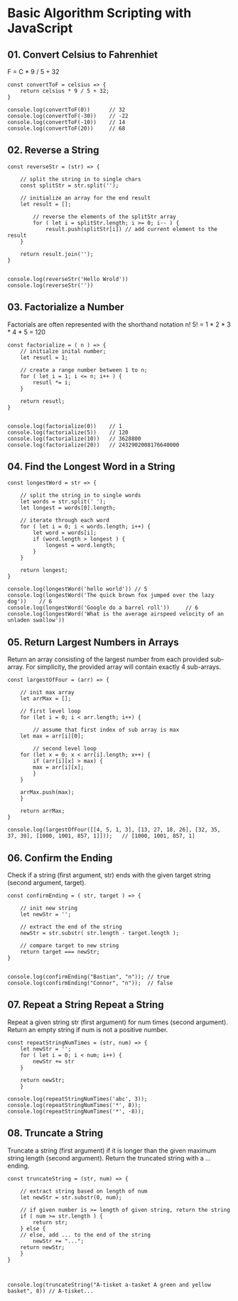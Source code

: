 # Basic Algorithm Scripting with JavaScript

## 01. Convert Celsius to Fahrenhiet
F = C * 9 / 5 + 32

    const convertToF = celsius => {
        return celsius * 9 / 5 + 32;
    }

    console.log(convertToF(0))      // 32
    console.log(convertToF(-30))    // -22
    console.log(convertToF(-10))    // 14
    console.log(convertToF(20))     // 68



## 02. Reverse a String

    const reverseStr = (str) => {

        // split the string in to single chars
        const splitStr = str.split('');

        // initialize an array for the end result
        let result = [];

            // reverse the elements of the splitStr array
            for ( let i = splitStr.length; i >= 0; i-- ) {
                result.push(splitStr[i]) // add current element to the result
        }

        return result.join('');
    }


    console.log(reverseStr('Hello Wrold'))
    console.log(reverseStr(''))



## 03. Factorialize a Number

Factorials are often represented with the shorthand notation n!
5! = 1 * 2 * 3 * 4 * 5 = 120

    const factorialize = ( n ) => {
        // initialze inital number;
        let resutl = 1;

        // create a range number between 1 to n;
        for ( let i = 1; i <= n; i++ ) {
            resutl *= i;
        }

        return resutl;
    }


    console.log(factorialize(0))    // 1
    console.log(factorialize(5))    // 120
    console.log(factorialize(10))   // 3628800
    console.log(factorialize(20))   // 2432902008176640000


## 04. Find the Longest Word in a String

    const longestWord = str => {

        // split the string in to single words
        let words = str.split(' ');
        let longest = words[0].length;

        // iterate through each word
        for ( let i = 0; i < words.length; i++) {
            let word = words[i];
            if (word.length > longest ) {
                longest = word.length;
            }
        }

        return longest;
    }   

    console.log(longestWord('hello world')) // 5
    console.log(longestWord('The quick brown fox jumped over the lazy dog'))    // 6
    console.log(longestWord('Google do a barrel roll'))     // 6
    console.log(longestWord('What is the average airspeed velocity of an unladen swallow'))  



## 05. Return Largest Numbers in Arrays

Return an array consisting of the largest number from each provided sub-array. For simplicity, the provided array will contain exactly 4 sub-arrays.

    const largestOfFour = (arr) => {

        // init max array
        let arrMax = [];

        // first level loop
        for (let i = 0; i < arr.length; i++) {
    
            // assume that first index of sub array is max
        let max = arr[i][0];
    
            // second level loop
        for (let x = 0; x < arr[i].length; x++) {
            if (arr[i][x] > max) {
            max = arr[i][x];
            }
        }
    
        arrMax.push(max);
        }
    
        return arrMax;
    }
  
    console.log(largestOfFour([[4, 5, 1, 3], [13, 27, 18, 26], [32, 35, 37, 39], [1000, 1001, 857, 1]]));   // [1000, 1001, 857, 1]




## 06. Confirm the Ending
Check if a string (first argument, str) ends with the given target string (second argument, target).

    const confirmEnding = ( str, target ) => {
    
        // init new string
        let newStr = '';

        // extract the end of the string
        newStr = str.substr( str.length - target.length );

        // compare target to new string
        return target === newStr;
    }


    console.log(confirmEnding("Bastian", "n")); // true
    console.log(confirmEnding("Connor", "n"));  // false


## 07. Repeat a String Repeat a String

Repeat a given string str (first argument) for num times (second argument). Return an empty string if num is not a positive number.

    const repeatStringNumTimes = (str, num) => {
        let newStr = '';
        for ( let i = 0; i < num; i++) {
            newStr += str
        }

        return newStr;
        }

    console.log(repeatStringNumTimes('abc', 3));
    console.log(repeatStringNumTimes('*', 8));
    console.log(repeatStringNumTimes('*', -8));



## 08.     Truncate a String

Truncate a string (first argument) if it is longer than the given maximum string length (second argument). Return the truncated string with a ... ending.

    const truncateString = (str, num) => {

        // extract string based on length of num
        let newStr = str.substr(0, num);
        
        // if given number is >= length of given string, return the string
        if ( num >= str.length ) {
            return str;
        } else {
        // else, add ... to the end of the string
            newStr += "...";
        return newStr;
        }
    }



    console.log(truncateString("A-tisket a-tasket A green and yellow basket", 8)) // A-tisket...